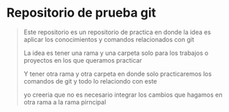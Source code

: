 # Repositorio de prueba git

> Este repositorio es un repositorio de practica en donde la idea es aplicar los conocimientos y comandos relacionados con git
>
> La idea es tener una rama y una carpeta solo para los trabajos o proyectos en los que queramos practicar
>
> Y tener otra rama y otra carpeta en donde solo practicaremos los comandos de git y todo lo relaciondo con este
>
> yo creeria que no es necesario integrar los cambios que hagamos en otra rama a la rama pirncipal
